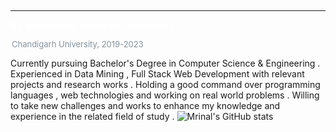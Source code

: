  <hr color="#1C2833" style="margin-top:5px;">
    <p style="color:white;font-size:14px;font-weight:500;margin-top:5px;">B.E in Computer Science & Engineering </p>
    <p style="color:#85929E;font-size:13px;margin:2px;">Chandigarh University, 2019-2023</p>
     
Currently pursuing Bachelor's Degree in Computer Science & Engineering . Experienced in Data Mining , Full Stack Web Development with relevant projects and research works . Holding a good command over programming languages , web technologies and working on real world problems . Willing to take new challenges and works to enhance my knowledge and experience in the related field of study .
![Mrinal's GitHub stats](https://github-readme-stats.vercel.app/api?username=mrinalmayank7&show_icons=true)
